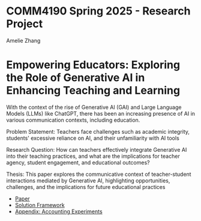 # COMM4190 Spring 2025 - Research Project
Amelie Zhang

# Empowering Educators: Exploring the Role of Generative AI in Enhancing Teaching and Learning

With the context of the rise of Generative AI (GAI) and Large Language Models (LLMs) like ChatGPT, there has been an increasing presence of AI in various communication contexts, including education.

Problem Statement: Teachers face challenges such as academic integrity, students' excessive reliance on AI, and their unfamiliarity with AI tools

Research Question: How can teachers effectively integrate Generative AI into their teaching practices, and what are the implications for teacher agency, student engagement, and educational outcomes?

Thesis: This paper explores the communicative context of teacher-student interactions mediated by Generative AI, highlighting opportunities, challenges, and the implications for future educational practices

* [Paper](ResearchPaper.pdf)
* [Solution Framework](Framework.png)
* [Appendix: Accounting Experiments](Appendix.pdf)
